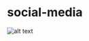 # social-media

![alt text](https://github.com/aleksandr-shel/aleksandr-shel.github.io/blob/main/gifs/social-media.gif)